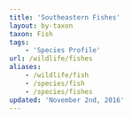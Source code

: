 ```yaml
---
title: 'Southeastern Fishes'
layout: by-taxon
taxon: Fish
tags:
    - 'Species Profile'
url: /wildlife/fishes
aliases:
    - /wildlife/fish
    - /species/fish
    - /species/fishes
updated: 'November 2nd, 2016'
---
```

